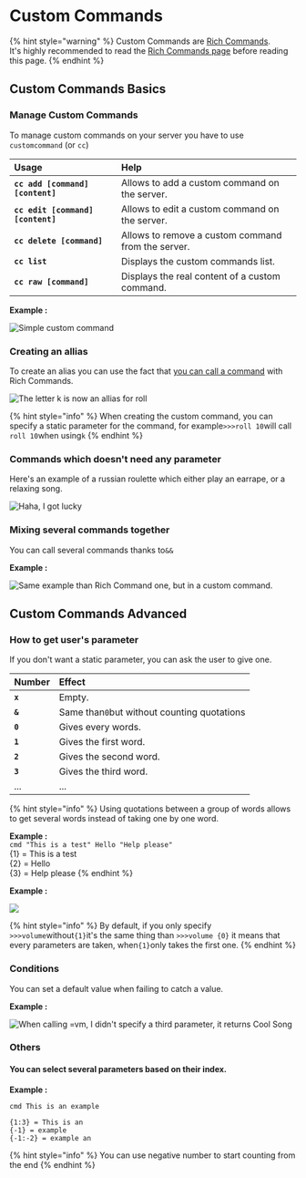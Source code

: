 # Custom Commands

{% hint style="warning" %}
Custom Commands are [Rich Commands](rich-commands.md).  
It's highly recommended to read the [Rich Commands page](rich-commands.md) before reading this page.
{% endhint %}

## Custom Commands Basics

### Manage Custom Commands

To manage custom commands on your server you have to use `customcommand` \(or `cc`\)

| Usage | Help |
| :--- | :--- |
| **`cc add [command] [content]`** | Allows to add a custom command on the server.  |
| **`cc edit [command] [content]`** | Allows to edit a custom command on the server.  |
| **`cc delete [command]`** | Allows to remove a custom command from the server.  |
| **`cc list`** | Displays the custom commands list. |
| **`cc raw [command]`** | Displays the real content of a custom command. |

**Example :**

![Simple custom command](../.gitbook/assets/image%20%281%29.png)

### Creating an allias

To create an alias you can use the fact that [you can call a command](rich-commands.md#you-can-call-a-command) with Rich Commands.

![The letter k is now an allias for roll](../.gitbook/assets/image%20%282%29.png)

{% hint style="info" %}
When creating the custom command, you can specify a static parameter for the command, for example`>>>roll 10`will call `roll 10`when using`k` 
{% endhint %}

### Commands which doesn't need any parameter

Here's an example of a russian roulette which either play an earrape, or a relaxing song.

![Haha, I got lucky](../.gitbook/assets/image%20%2812%29.png)

### Mixing several commands together

You can call several commands thanks to`&&`

**Example :**

![Same example than Rich Command one, but in a custom command.](../.gitbook/assets/image%20%289%29.png)

## Custom Commands Advanced

### How to get user's parameter

If you don't want a static parameter, you can ask the user to give one.

| Number | Effect |
| :--- | :--- |
| **`x`** | Empty. |
| **`&`** | Same than`0`but without counting quotations |
| **`0`** | Gives every words. |
| **`1`** | Gives the first word. |
| **`2`** | Gives the second word. |
| **`3`** | Gives the third word. |
| ... | ... |

{% hint style="info" %}
Using quotations between a group of words allows to get several words instead of taking one by one word.  
  
**Example :**   
`cmd "This is a test" Hello "Help please"`  
{1} = This is a test  
{2} = Hello  
{3} = Help please
{% endhint %}

**Example :**

![](../.gitbook/assets/image%20%288%29.png)

{% hint style="info" %}
By default, if you only specify `>>>volume`without`{1}`it's the same thing than `>>>volume {0}` it means that every parameters are taken, when`{1}`only takes the first one.
{% endhint %}

### Conditions

You can set a default value when failing to catch a value.

**Example :**

![When calling =vm, I didn&apos;t specify a third parameter, it returns Cool Song](../.gitbook/assets/image.png)

### Others

#### You can select several parameters based on their index. 

**Example :**

```text
cmd This is an example

{1:3} = This is an
{-1} = example
{-1:-2} = example an
```

{% hint style="info" %}
You can use negative number to start counting from the end
{% endhint %}

